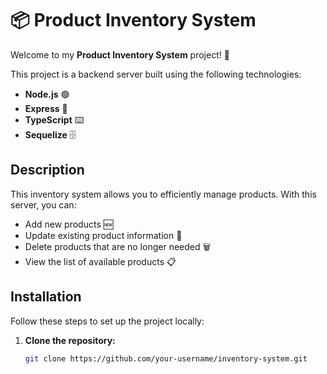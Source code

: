 # 📦 Product Inventory System

Welcome to my **Product Inventory System** project! 🚀

This project is a backend server built using the following technologies:

- **Node.js** 🟢
- **Express** 🚀
- **TypeScript** ⌨️
- **Sequelize** 🗄️

## Description

This inventory system allows you to efficiently manage products. With this server, you can:

- Add new products 🆕
- Update existing product information 🔄
- Delete products that are no longer needed 🗑️
- View the list of available products 📋

## Installation

Follow these steps to set up the project locally:

1. **Clone the repository:**

   ```bash
   git clone https://github.com/your-username/inventory-system.git
